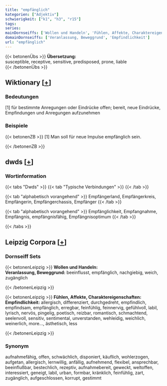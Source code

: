```yaml
---
title: "empfänglich"
kategorien: ["Adjektiv"]
schwierigkeit: ["k1", "h3", "r15"]
tags:
series:
mainDornseiffs: ['Wollen und Handeln', 'Fühlen, Affekte, Charaktereigenschaften']
domainDornseiffs: ['Veranlassung, Beweggrund', 'Empfindlichkeit']
url: "empfänglich"
---
```


{{< betonenÜbs >}}
**Übersetzung:**  
susceptible, receptive, sensitive, predisposed, prone, liable  
{{< /betonenÜbs >}}

## Wiktionary [[+](https://de.wiktionary.org/wiki/empfänglich)]

### Bedeutungen
[1] für bestimmte Anregungen oder Eindrücke offen; bereit, neue Eindrücke, Empfindungen und Anregungen aufzunehmen  

### Beispiele
{{< betonenZB >}}
[1] Man soll für neue Impulse empfänglich sein.  

{{< /betonenZB >}}


## dwds [[+](https://www.dwds.de/wb/empfänglich)]

### Wortinformation
{{< tabs "Dwds" >}}
{{< tab "Typische Verbindungen" >}}
{{< /tab >}}

{{< tab "alphabetisch vorangehend" >}}
Empfängerland, Empfängerkreis, Empfängerin, Empfängerchassis, Empfänger
{{< /tab >}}

{{< tab "alphabetisch vorangehend" >}}
Empfänglichkeit, Empfangnahme, Empfängnis, empfängnisfähig, Empfängnisoptimum
{{< /tab >}}

{{< /tabs >}}

## Leipzig Corpora [[+](https://corpora.uni-leipzig.de/en/res?word=empfänglich&corpusId=deu_newscrawl-public_2018)]

### Dornseiff Sets
{{< betonenLeipzig >}}
**Wollen und Handeln:**  
**Veranlassung, Beweggrund:** beeinflusst, empfänglich, nachgiebig, weich, zugänglich  

{{< /betonenLeipzig >}}


{{< betonenLeipzig >}}
**Fühlen, Affekte, Charaktereigenschaften:**  
**Empfindlichkeit:** allergisch, differenziert, durchgedreht, empfindlich, empfindsam, empfänglich, erregbar, feinfühlig, feinnervig, gefühlvoll, labil, lyrisch, nervös, pingelig, poetisch, reizbar, romantisch, schmachtend, seelenvoll, sensitiv, sentimental, unverstanden, wehleidig, weichlich, weinerlich, more..., ästhetisch, less  

{{< /betonenLeipzig >}}

### Synonym
aufnahmefähig, offen, schwächlich, disponiert, käuflich, wohlerzogen, aufgetan, allergisch, lernwillig, anfällig, aufnehmend, flexibel, ansprechbar, beeinflußbar, bestechlich, rezeptiv, aufnahmebereit, geweckt, weltoffen, interessiert, geneigt, labil, urban, formbar, kränklich, feinfühlig, zart, zugänglich, aufgeschlossen, korrupt, gestimmt


